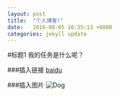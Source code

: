 ```yaml
---
layout: post
title:  "个人博客!"
date:   2016-08-05 16:35:13 +0800
categories: jekyll update
---
```

#标题1
我的任务是什么呢？

###插入链接
[baidu](http:www.baidu.com)

###插入图片
![Dog](https://timgsa.baidu.com/timg?image&quality=80&size=b10000_10000&sec=1470398181719&di=e630124de966259839a81ea820d420de&imgtype=jpg&src=http%3A%2F%2Fg.hiphotos.baidu.com%2Fzhidao%2Fpic%2Fitem%2Fcc11728b4710b912ae8c9fabc5fdfc0392452211.jpg)
